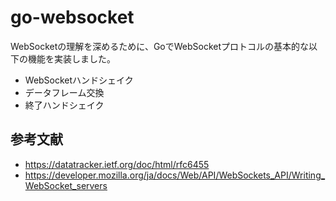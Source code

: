 # go-websocket

WebSocketの理解を深めるために、GoでWebSocketプロトコルの基本的な以下の機能を実装しました。

- WebSocketハンドシェイク
- データフレーム交換
- 終了ハンドシェイク

## 参考文献
- https://datatracker.ietf.org/doc/html/rfc6455
- https://developer.mozilla.org/ja/docs/Web/API/WebSockets_API/Writing_WebSocket_servers